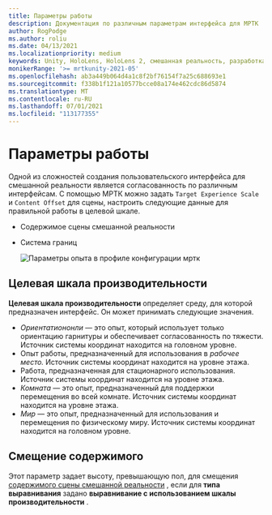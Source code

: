 ```yaml
---
title: Параметры работы
description: Документация по различным параметрам интерфейса для МРТК
author: RogPodge
ms.author: roliu
ms.date: 04/13/2021
ms.localizationpriority: medium
keywords: Unity, HoloLens, HoloLens 2, смешанная реальность, разработка, MRTK
monikerRange: '>= mrtkunity-2021-05'
ms.openlocfilehash: ab3a449b064d4a1c8f2bf76154f7a25c688693e1
ms.sourcegitcommit: f338b1f121a10577bcce08a174e462cdc86d5874
ms.translationtype: MT
ms.contentlocale: ru-RU
ms.lasthandoff: 07/01/2021
ms.locfileid: "113177355"
---
```

# <a name="experience-settings"></a>Параметры работы

Одной из сложностей создания пользовательского интерфейса для смешанной реальности является согласованность по различным интерфейсам. С помощью МРТК можно задать `Target Experience Scale` и `Content Offset` для сцены, настроить следующие данные для правильной работы в целевой шкале.

- Содержимое сцены смешанной реальности
- Система границ

  ![Параметры опыта в профиле конфигурации мртк](../images/experience-settings/ExperienceSettings.png)

## <a name="target-experience-scale"></a>Целевая шкала производительности

**Целевая шкала производительности** определяет среду, для которой предназначен интерфейс. Он может принимать следующие значения.

* *Ориентатиононли* — это опыт, который использует только ориентацию гарнитуры и обеспечивает согласованность по тяжести. Источник системы координат находится на головном уровне.
* Опыт работы, предназначенный для использования в *рабочее место.* Источник системы координат находится на уровне этажа.
*  Работа, предназначенная для стационарного использования. Источник системы координат находится на уровне этажа.
* *Комната* — это опыт, предназначенный для поддержки перемещения во всей комнате. Источник системы координат находится на уровне этажа.
* *Мир* — это опыт, предназначенный для использования и перемещения по физическому миру. Источник системы координат находится на головном уровне.

## <a name="content-offset"></a>Смещение содержимого

Этот параметр задает высоту, превышающую пол, для смещения [содержимого сцены смешанной реальности](scene-content.md) , если для **типа выравнивания** задано **выравнивание с использованием шкалы производительности** .
